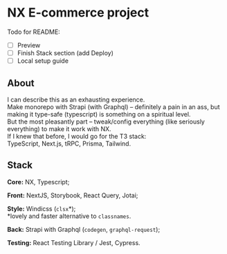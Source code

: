 # NX E-commerce project

Todo for README:

- [ ] Preview
- [ ] Finish Stack section (add Deploy)
- [ ] Local setup guide

## About

I can describe this as an exhausting experience.<br/>
Make monorepo with Strapi (with Graphql) – definitely a pain in an ass, but making it type-safe (typescript) is something on a spiritual level.<br/>
But the most pleasantly part – tweak/config everything (like seriously everything) to make it work with NX.<br/>
If I knew that before, I would go for the T3 stack:<br>TypeScript, Next.js, tRPC, Prisma, Tailwind.

## Stack

**Core:** NX, Typescript;

**Front:** NextJS, Storybook, React Query, Jotai;

**Style:** Windicss (`clsx`*);<br/>
*lovely and faster alternative to `classnames`.

**Back:** Strapi with Graphql (`codegen`, `graphql-request`);

**Testing:** React Testing Library / Jest, Cypress.
